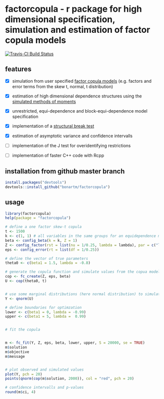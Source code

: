 # factorcopula - r package for high dimensional specification, simulation and estimation of factor copula models

[![Travis-CI Build Status](https://travis-ci.org/bonartm/factorcopula.svg?branch=master)](https://travis-ci.org/bonartm/factorcopula)

## features
- [x] simulation from user specified [factor copula models](http://www.tandfonline.com/doi/full/10.1080/07350015.2015.1062384) (e.g. factors and error terms from the skew t, normal, t distribution)
- [x] estimation of high dimensional dependence structures using the [simulated methods of moments](https://pdfs.semanticscholar.org/cc9f/124d25111430f4f2e977869daef6f403e24a.pdf)
- [x] unrestricted, equi-dependence and block-equi-dependence model specification
- [x] implementation of a [structural break test](http://www.wisostat.uni-koeln.de/sites/statistik/abstracts/Manner_Stark_Wied_2017.pdf)
- [x] estimation of asymptotic variance and confidence intervalls
- [ ] implementation of the J test for overidentifying restrictions
- [ ] implementation of faster C++ code with Rcpp



## installation from github master branch
```R
install.packages("devtools")
devtools::install_github("bonartm/factorcopula")
````

## usage
```R
library(factorcopula)
help(package = "factorcopula")

# define a one factor skew-t copula
t <- 1500
k <- c(1, 1) # all variables in the same groups for an equidependence model
beta <- config_beta(k = k, Z = 1)
Z <- config_factor(rst = list(nu = 1/0.25, lambda = lambda), par = c("lambda"))
eps <- config_error(rt = list(df = 1/0.25))

# define the vector of true parameters
theta0 <- c(beta1 = 1.5, lambda = -0.8)

# generate the copula function and simulate values from the copua model
cop <- fc_create(Z, eps, beta)
U <- cop(theta0, t)


# use some marginal distributions (here normal distribution) to simulate some Y values
Y <- qnorm(U)

# define boundaries for optimzation
lower <- c(beta1 = 0, lambda = -0.99)
upper <- c(beta1 = 5, lambda =  0.99)


# fit the copula 


m <- fc_fit(Y, Z, eps, beta, lower, upper, S = 20000, se = TRUE)
m$solution
m$objective
m$message


# plot observed and simulated values
plot(Y, pch = 20)
points(qnorm(cop(m$solution, 2000)), col = "red", pch = 20)

# confidence intervalls and p-values
round(m$ci, 4)
````
